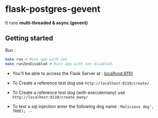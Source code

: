 # flask-postgres-gevent
It runs **multi-threaded & async (gevent)**

## Getting started
Run :
```bash
make run # Runs app with zen
make runZenDisabled # Runs app with zen disabled.
```

- You'll be able to access the Flask Server at : [localhost:8110](http://localhost:8110)
- To Create a reference test dog use `http://localhost:8110/create/`
- To Create a reference test dog (with executemany) use `http://localhost:8110/create_many/`

- To test a sql injection enter the following dog name : `Malicious dog', TRUE); -- `
